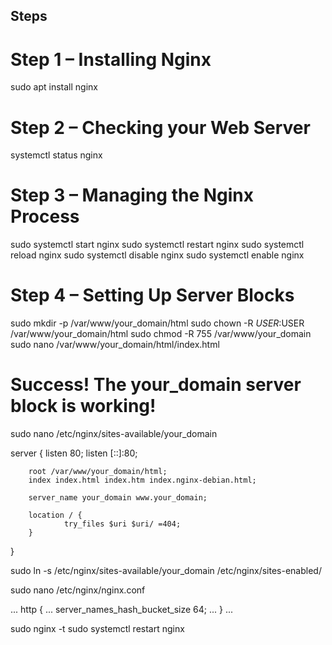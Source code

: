 ## Steps
# Step 1 – Installing Nginx
sudo apt install nginx

# Step 2 – Checking your Web Server
systemctl status nginx

# Step 3 – Managing the Nginx Process
sudo systemctl start nginx
sudo systemctl restart nginx
sudo systemctl reload nginx
sudo systemctl disable nginx
sudo systemctl enable nginx

# Step 4 – Setting Up Server Blocks
sudo mkdir -p /var/www/your_domain/html
sudo chown -R $USER:$USER /var/www/your_domain/html
sudo chmod -R 755 /var/www/your_domain
sudo nano /var/www/your_domain/html/index.html

<html>
    <head>
        <title>Welcome to your_domain!</title>
    </head>
    <body>
        <h1>Success!  The your_domain server block is working!</h1>
    </body>
</html>

sudo nano /etc/nginx/sites-available/your_domain

server {
        listen 80;
        listen [::]:80;

        root /var/www/your_domain/html;
        index index.html index.htm index.nginx-debian.html;

        server_name your_domain www.your_domain;

        location / {
                try_files $uri $uri/ =404;
        }
}

sudo ln -s /etc/nginx/sites-available/your_domain /etc/nginx/sites-enabled/

sudo nano /etc/nginx/nginx.conf

...
http {
    ...
    server_names_hash_bucket_size 64;
    ...
}
...

sudo nginx -t
sudo systemctl restart nginx
